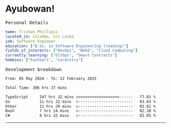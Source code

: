 # Ayubowan!

<samp>Personal Details</samp>

```yaml
name: Trishan Phillipsz
located_in: Colombo, Sri Lanka
job: Software Engineer
education: ["B.Sc. in Software Engineering (reading)"]
fields_of_interests: ["DevOps", "Web3", "Cloud Computing"]
currently_learning: ["GitOps", "Smart Contracts"]
hobbies: ["Football", "Cardistry"]
```

<samp>Development breakdown</samp>

<!--START_SECTION:waka-->

```txt
From: 05 May 2024 - To: 22 February 2025

Total Time: 306 hrs 37 mins

TypeScript     247 hrs 32 mins >>>>>>>>>>>>>>>>>>>------   77.81 %
Go             11 hrs 32 mins  >------------------------   03.63 %
Other          11 hrs 29 mins  >------------------------   03.61 %
Bash           7 hrs 14 mins   >------------------------   02.28 %
C#             6 hrs 32 mins   >------------------------   02.05 %
```

<!--END_SECTION:waka-->

---
